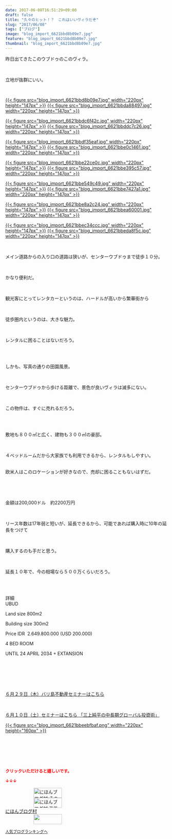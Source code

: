 ```yaml
---
date: 2017-06-08T16:51:29+09:00
draft: false
title: "久々のヒット！？　これはいいヴィラだぞ"
slug: "2017/06/08"
tags: ["ブログ"]
image: "blog_import_6621bbd8b09e7.jpg"
feature: "blog_import_6621bbd8b09e7.jpg"
thumbnail: "blog_import_6621bbd8b09e7.jpg"
---
```

<p>昨日出てきたこのウブドゥのこのヴィラ。</p><p> </p><p>立地が抜群にいい。</p><p> </p><p><a href="blog_import_6621bbd8b09e7.jpg">{{< figure src="blog_import_6621bbd8b09e7.jpg" width="220px" height="147px" >}}</a> <a href="blog_import_6621bbda88497.jpg">{{< figure src="blog_import_6621bbda88497.jpg" width="220px" height="147px" >}}</a></p><p><a href="blog_import_6621bbdc6f42c.jpg">{{< figure src="blog_import_6621bbdc6f42c.jpg" width="220px" height="147px" >}}</a> <a href="blog_import_6621bbddc7c26.jpg">{{< figure src="blog_import_6621bbddc7c26.jpg" width="220px" height="147px" >}}</a></p><p><a href="blog_import_6621bbdf35eaf.jpg">{{< figure src="blog_import_6621bbdf35eaf.jpg" width="220px" height="147px" >}}</a> <a href="blog_import_6621bbe0c1461.jpg">{{< figure src="blog_import_6621bbe0c1461.jpg" width="220px" height="147px" >}}</a></p><p><a href="blog_import_6621bbe22ce0c.jpg">{{< figure src="blog_import_6621bbe22ce0c.jpg" width="220px" height="147px" >}}</a> <a href="blog_import_6621bbe395c57.jpg">{{< figure src="blog_import_6621bbe395c57.jpg" width="220px" height="147px" >}}</a></p><p><a href="blog_import_6621bbe549c49.jpg">{{< figure src="blog_import_6621bbe549c49.jpg" width="220px" height="147px" >}}</a> <a href="blog_import_6621bbe7427a1.jpg">{{< figure src="blog_import_6621bbe7427a1.jpg" width="220px" height="147px" >}}</a></p><p><a href="blog_import_6621bbe8a2c24.jpg">{{< figure src="blog_import_6621bbe8a2c24.jpg" width="220px" height="147px" >}}</a> <a href="blog_import_6621bbea60001.jpg">{{< figure src="blog_import_6621bbea60001.jpg" width="220px" height="147px" >}}</a></p><p><a href="blog_import_6621bbec34ccc.jpg">{{< figure src="blog_import_6621bbec34ccc.jpg" width="220px" height="147px" >}}</a> <a href="blog_import_6621bbeda8f5c.jpg">{{< figure src="blog_import_6621bbeda8f5c.jpg" width="220px" height="147px" >}}</a></p><p> </p><p>メイン道路からの入り口の道路は狭いが、センターウブドゥまで徒歩１０分。</p><p> </p><p>かなり便利だ。</p><p> </p><p>観光客にとってレンタカーというのは、ハードルが高いから繁華街から</p><p> </p><p>徒歩圏内というのは、大きな魅力。</p><p> </p><p>レンタルに困ることはないだろう。</p><p> </p><p><br/>しかも、写真の通りの田園風景。</p><p> </p><p>センターウブドゥから歩ける距離で、景色が良いヴィラは滅多にない。</p><p> </p><p>この物件は、すぐに売れるだろう。</p><p> </p><p><br/>敷地も８００㎡と広く、建物も３００㎡の豪邸。</p><p> </p><p>４ベッドルームだから大家族でも利用できるから、レンタルもしやすい。</p><p><br/>欧米人はこのロケーションが好きなので、売却に困ることもないはずだ。</p><p> </p><p> </p><p>金額は200,000ドル　約2200万円</p><p> </p><p>リース年数は17年弱と短いが、延長できるから、可能であれば購入時に10年の延長をつけて</p><p> </p><p>購入するのも手だと思う。</p><p> </p><p>延長１０年で、今の相場なら５００万くらいだろう。</p><p> </p><p><br/>詳細<br/>UBUD</p><p>Land size 800m2</p><p>Building size 300m2</p><p>Price IDR  2.649.800.000 (USD 200.000)</p><p>4 BED ROOM</p><p>UNTIL 24 APRIL 2034 + EXTANSION</p><p> </p><p> </p><p> </p><p><a href="entry-12281115043.html" target="_blank">６月２９日（木）バリ島不動産セミナーはこちら</a></p><p> </p><p><a href="10_ek" target="_blank">６月１０日（土）セミナーはこちら 「三上純平の中長期グローバル投資術」</a></p><p><a href="10_ek" target="_blank">{{< figure src="blog_import_6621bbeebfbaf.png" width="220px" height="160px" >}}</a></p><p> </p><p> </p><p> </p><p><font color="#ff0000" size="2"><strong>クリックいただけると嬉しいです。</strong></font></p><p><font color="#ff0000" size="2"><strong>↓↓↓</strong></font></p><p><a href="ranking.html?p_cid=01260127" id="&amp;blogmura_banner" target="_blank"><img alt="にほんブログ村 その他生活ブログ 不動産投資へ" border="0" height="31" src="data:image/svg+xml;charset=utf-8,%3Csvg%20xmlns%3D%22http%3A%2F%2Fwww.w3.org%2F2000%2Fsvg%22%20title%3D%22Placeholder%20for%20Images%22%20role%3D%22presentation%22%20viewBox%3D%220%200%2088%2031%22%20%2F%3E" width="88" data-src="//life.blogmura.com/hudousantoushi/img/hudousantoushi88_31.gif" style="aspect-ratio: auto 88 / 31;"/><noscript><img alt="にほんブログ村 その他生活ブログ 不動産投資へ" border="0" height="31" src="//life.blogmura.com/hudousantoushi/img/hudousantoushi88_31.gif" width="88"></noscript></a><br/><a href="ranking.html?p_cid=01260127" target="_blank"><img alt="にほんブログ村 海外生活ブログ バリ島情報へ" border="0" height="31" src="data:image/svg+xml;charset=utf-8,%3Csvg%20xmlns%3D%22http%3A%2F%2Fwww.w3.org%2F2000%2Fsvg%22%20title%3D%22Placeholder%20for%20Images%22%20role%3D%22presentation%22%20viewBox%3D%220%200%2088%2031%22%20%2F%3E" width="88" data-src="https://img-proxy.blog-video.jp/images?url=http%3A%2F%2Foverseas.blogmura.com%2Fbali%2Fimg%2Fbali88_31.gif" style="aspect-ratio: auto 88 / 31;"/><noscript><img alt="にほんブログ村 海外生活ブログ バリ島情報へ" border="0" height="31" src="https://img-proxy.blog-video.jp/images?url=http%3A%2F%2Foverseas.blogmura.com%2Fbali%2Fimg%2Fbali88_31.gif" width="88"></noscript></a><br/><a href="ranking.html?p_cid=01260127" target="_blank">にほんブログ村</a><br/><a href="link.php?1804582" title="人気ブログランキングへ"><img border="0" height="31" src="data:image/svg+xml;charset=utf-8,%3Csvg%20xmlns%3D%22http%3A%2F%2Fwww.w3.org%2F2000%2Fsvg%22%20title%3D%22Placeholder%20for%20Images%22%20role%3D%22presentation%22%20viewBox%3D%220%200%2088%2031%22%20%2F%3E" width="88" data-src="https://blog.with2.net/img/banner/banner_22.gif" style="aspect-ratio: auto 88 / 31;"/><noscript><img border="0" height="31" src="https://blog.with2.net/img/banner/banner_22.gif" width="88"></noscript></a></p><p><a href="link.php?1804582" style="font-size: 12px;">人気ブログランキングへ</a></p>


